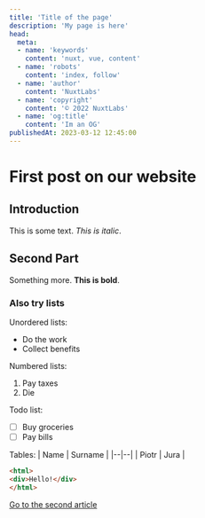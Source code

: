 ```yaml
---
title: 'Title of the page'
description: 'My page is here'
head:
  meta:
  - name: 'keywords'
    content: 'nuxt, vue, content'
  - name: 'robots'
    content: 'index, follow'
  - name: 'author'
    content: 'NuxtLabs'
  - name: 'copyright'
    content: '© 2022 NuxtLabs'
  - name: 'og:title'
    content: 'Im an OG'
publishedAt: 2023-03-12 12:45:00
---
```

# First post on our website
## Introduction 
This is some text. *This is italic*.

## Second Part
Something more. **This is bold**.

### Also try lists
Unordered lists:
- Do the work
- Collect benefits

Numbered lists:

1. Pay taxes
2. Die

Todo list:
- [ ] Buy groceries
- [ ] Pay bills

Tables:
| Name | Surname |
|--|--|
| Piotr | Jura |

```html
<html>
<div>Hello!</div>
</html>
```

[Go to the second article](/blog/second)

